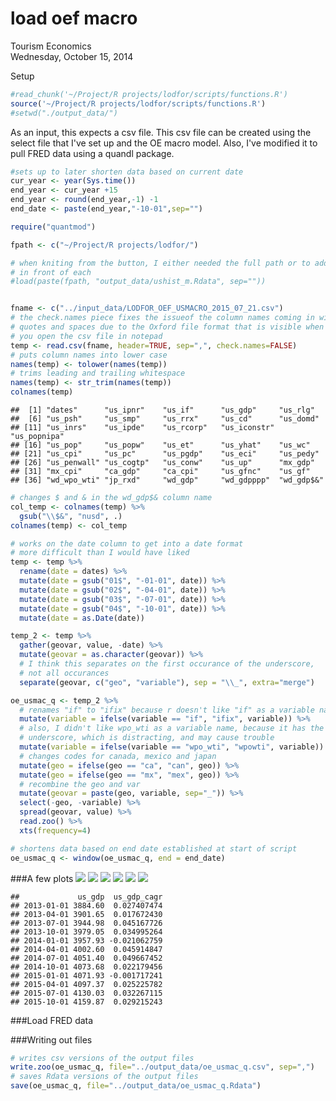 # load oef macro
Tourism Economics  
Wednesday, October 15, 2014  


Setup

```r
#read_chunk('~/Project/R projects/lodfor/scripts/functions.R')
source('~/Project/R projects/lodfor/scripts/functions.R')
#setwd("./output_data/")
```



As an input, this expects a csv file. This csv file can be created using the
select file that I've set up and the OE macro model.
Also, I've modified it to pull FRED data using a quandl package.


```r
#sets up to later shorten data based on current date 
cur_year <- year(Sys.time())
end_year <- cur_year +15
end_year <- round(end_year,-1) -1
end_date <- paste(end_year,"-10-01",sep="")
```



```r
require("quantmod")

fpath <- c("~/Project/R projects/lodfor/")

# when kniting from the button, I either needed the full path or to add "../" 
# in front of each
#load(paste(fpath, "output_data/ushist_m.Rdata", sep=""))


fname <- c("../input_data/LODFOR_OEF_USMACRO_2015_07_21.csv")
# the check.names piece fixes the issueof the column names coming in with
# quotes and spaces due to the Oxford file format that is visible when 
# you open the csv file in notepad
temp <- read.csv(fname, header=TRUE, sep=",", check.names=FALSE) 
# puts column names into lower case
names(temp) <- tolower(names(temp))
# trims leading and trailing whitespace
names(temp) <- str_trim(names(temp))
colnames(temp)
```

```
##  [1] "dates"      "us_ipnr"    "us_if"      "us_gdp"     "us_rlg"    
##  [6] "us_psh"     "us_smp"     "us_rrx"     "us_cd"      "us_domd"   
## [11] "us_inrs"    "us_ipde"    "us_rcorp"   "us_iconstr" "us_popnipa"
## [16] "us_pop"     "us_popw"    "us_et"      "us_yhat"    "us_wc"     
## [21] "us_cpi"     "us_pc"      "us_pgdp"    "us_eci"     "us_pedy"   
## [26] "us_penwall" "us_cogtp"   "us_conw"    "us_up"      "mx_gdp"    
## [31] "mx_cpi"     "ca_gdp"     "ca_cpi"     "us_gfnc"    "us_gf"     
## [36] "wd_wpo_wti" "jp_rxd"     "wd_gdp"     "wd_gdpppp"  "wd_gdp$&"
```

```r
# changes $ and & in the wd_gdp$& column name
col_temp <- colnames(temp) %>%
  gsub("\\$&", "nusd", .)
colnames(temp) <- col_temp

# works on the date column to get into a date format
# more difficult than I would have liked
temp <- temp %>%
  rename(date = dates) %>%
  mutate(date = gsub("01$", "-01-01", date)) %>%
  mutate(date = gsub("02$", "-04-01", date)) %>%
  mutate(date = gsub("03$", "-07-01", date)) %>%
  mutate(date = gsub("04$", "-10-01", date)) %>%
  mutate(date = as.Date(date))

temp_2 <- temp %>%
  gather(geovar, value, -date) %>%
  mutate(geovar = as.character(geovar)) %>%
  # I think this separates on the first occurance of the underscore, 
  # not all occurances
  separate(geovar, c("geo", "variable"), sep = "\\_", extra="merge") 

oe_usmac_q <- temp_2 %>%
  # renames "if" to "ifix" because r doesn't like "if" as a variable name
  mutate(variable = ifelse(variable == "if", "ifix", variable)) %>%
  # also, I didn't like wpo_wti as a variable name, because it has the 
  # underscore, which is distracting, and may cause trouble
  mutate(variable = ifelse(variable == "wpo_wti", "wpowti", variable)) %>%
  # changes codes for canada, mexico and japan
  mutate(geo = ifelse(geo == "ca", "can", geo)) %>%
  mutate(geo = ifelse(geo == "mx", "mex", geo)) %>%
  # recombine the geo and var
  mutate(geovar = paste(geo, variable, sep="_")) %>%
  select(-geo, -variable) %>%
  spread(geovar, value) %>%
  read.zoo() %>%
  xts(frequency=4)

# shortens data based on end date established at start of script
oe_usmac_q <- window(oe_usmac_q, end = end_date)
```

###A few plots
![](..\output_data\load_usmacro_files/figure-html/plots-1.png) ![](..\output_data\load_usmacro_files/figure-html/plots-2.png) ![](..\output_data\load_usmacro_files/figure-html/plots-3.png) ![](..\output_data\load_usmacro_files/figure-html/plots-4.png) ![](..\output_data\load_usmacro_files/figure-html/plots-5.png) ![](..\output_data\load_usmacro_files/figure-html/plots-6.png) 

```
##             us_gdp  us_gdp_cagr
## 2013-01-01 3884.60  0.027407474
## 2013-04-01 3901.65  0.017672430
## 2013-07-01 3944.98  0.045167726
## 2013-10-01 3979.05  0.034995264
## 2014-01-01 3957.93 -0.021062759
## 2014-04-01 4002.60  0.045914847
## 2014-07-01 4051.40  0.049667452
## 2014-10-01 4073.68  0.022179456
## 2015-01-01 4071.93 -0.001717241
## 2015-04-01 4097.37  0.025225782
## 2015-07-01 4130.03  0.032267115
## 2015-10-01 4159.87  0.029215243
```

###Load FRED data


###Writing out files

```r
# writes csv versions of the output files
write.zoo(oe_usmac_q, file="../output_data/oe_usmac_q.csv", sep=",")
# saves Rdata versions of the output files
save(oe_usmac_q, file="../output_data/oe_usmac_q.Rdata")
```

